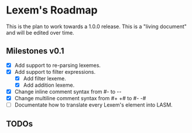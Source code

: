 # Lexem's Roadmap

This is the plan to work towards a 1.0.0 release. This is a "living document" and will be edited over time.

## Milestones v0.1

- [x] Add support to re-parsing lexemes.
- [x] Add support to filter expressions.
  - [x] Add filter lexeme.
  - [x] Add addition lexeme.
- [x] Change inline comment syntax from #- to --
- [x] Change multiline comment syntax from #+ +# to #- -#
- [ ] Documentate how to translate every Lexem's element into LASM.

## TODOs

